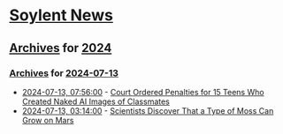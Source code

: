 # [Soylent News](../../../README.md)

## [Archives](../../index.md) for [2024](../index.md)

### [Archives](../../index.md) for [2024-07-13](index.md)

* [2024-07-13, 07:56:00](https://soylentnews.org/article.pl?sid=24/07/12/0449243&from=rss) - [Court Ordered Penalties for 15 Teens Who Created Naked AI Images of Classmates](https://soylentnews.org/article.pl?sid=24/07/12/0449243&from=rss)
* [2024-07-13, 03:14:00](https://soylentnews.org/article.pl?sid=24/07/12/005226&from=rss) - [Scientists Discover That a Type of Moss Can Grow on Mars](https://soylentnews.org/article.pl?sid=24/07/12/005226&from=rss)
